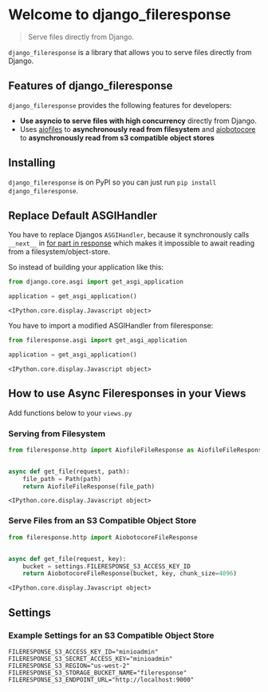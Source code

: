 # Welcome to django_fileresponse
> Serve files directly from Django.


`django_fileresponse` is a library that allows you to serve files directly from Django.

## Features of django_fileresponse

`django_fileresponse` provides the following features for developers:

- **Use asyncio to serve files with high concurrency** directly from Django.
- Uses [aiofiles](https://github.com/Tinche/aiofiles) to **asynchronously read from filesystem** and [aiobotocore](https://github.com/aio-libs/aiobotocore) to **asynchronously read from s3 compatible object stores**

## Installing

`django_fileresponse` is on PyPI so you can just run `pip install django_fileresponse`.

## Replace Default ASGIHandler

You have to replace Djangos `ASGIHandler`, because it synchronously calls `__next__` in [for part in response](https://github.com/django/django/blob/66af94d56ea08ccf8d906708a6cc002dd3ab24d3/django/core/handlers/asgi.py#L242) which makes it impossible to await reading from a filesystem/object-store.

So instead of building your application like this:

```python
from django.core.asgi import get_asgi_application

application = get_asgi_application()
```


    <IPython.core.display.Javascript object>


You have to import a modified ASGIHandler from fileresponse:

```python
from fileresponse.asgi import get_asgi_application

application = get_asgi_application()
```


    <IPython.core.display.Javascript object>


## How to use Async Fileresponses in your Views

Add functions below to your `views.py`

### Serving from Filesystem

```python
from fileresponse.http import AiofileFileResponse as AiofileFileResponse


async def get_file(request, path):
    file_path = Path(path)
    return AiofileFileResponse(file_path)
```


    <IPython.core.display.Javascript object>


### Serve Files from an S3 Compatible Object Store

```python
from fileresponse.http import AiobotocoreFileResponse


async def get_file(request, key):
    bucket = settings.FILERESPONSE_S3_ACCESS_KEY_ID
    return AiobotocoreFileResponse(bucket, key, chunk_size=4096)
```


    <IPython.core.display.Javascript object>


## Settings

### Example Settings for an S3 Compatible Object Store

```
FILERESPONSE_S3_ACCESS_KEY_ID="minioadmin"
FILERESPONSE_S3_SECRET_ACCESS_KEY="minioadmin"
FILERESPONSE_S3_REGION="us-west-2"
FILERESPONSE_S3_STORAGE_BUCKET_NAME="fileresponse"
FILERESPONSE_S3_ENDPOINT_URL="http://localhost:9000"
```
